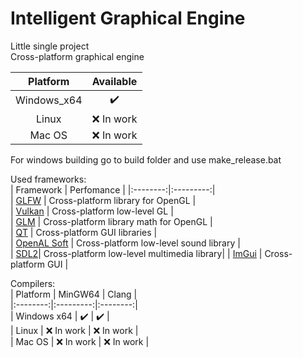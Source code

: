 # Intelligent Graphical Engine
Little single project  
Cross-platform graphical engine  

| Platform | Available |
|:--------:|:---------:|  
| Windows_x64 |:heavy_check_mark:|  
| Linux    | :x: In work |  
| Mac OS   | :x: In work |  

For windows building go to build folder and use make_release.bat

Used frameworks:  
| Framework | Perfomance |
|:--------:|:---------:|  
| [GLFW](https://github.com/glfw/glfw) | Cross-platform library for OpenGL |  
| [Vulkan](https://github.com/KhronosGroup/Vulkan-Hpp) | Cross-platform low-level GL |   
| [GLM](https://github.com/g-truc/glm) | Cross-platform library math for OpenGL |  
| [QT](https://github.com/qt) | Cross-platform GUI libraries |  
| [OpenAL Soft](https://github.com/kcat/openal-soft) | Cross-platform low-level sound library |  
| [SDL2](https://www.libsdl.org/)| Cross-platform low-level multimedia library|
| [ImGui](https://github.com/ocornut/imgui) | Cross-platform GUI |  

Compilers:  
| Platform | MinGW64 | Clang |   
|:--------:|:---------:|:--------:|  
| Windows x64 | :heavy_check_mark: | :heavy_check_mark: |  
| Linux | :x: In work | :x: In work |  
| Mac OS | :x: In work | :x: In work |  


